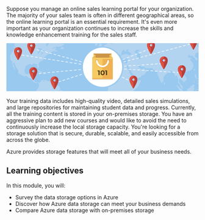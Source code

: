 Suppose you manage an online sales learning portal for your organization. The majority of your sales team is often in different geographical areas, so the online learning portal is an essential requirement. It's even more important as your organization continues to increase the skills and knowledge enhancement training for the sales staff.

![An empty bag on a map of the world representing the need for a storage solution](../media/1-heading.png)

Your training data includes high-quality video, detailed sales simulations, and large repositories for maintaining student data and progress. Currently, all the training content is stored in your on-premises storage. You have an aggressive plan to add new courses and would like to avoid the need to continuously increase the local storage capacity.
You're looking for a storage solution that is secure, durable, scalable, and easily accessible from across the globe.

Azure provides storage features that will meet all of your business needs.

## Learning objectives

In this module, you will:

- Survey the data storage options in Azure
- Discover how Azure data storage can meet your business demands
- Compare Azure data storage with on-premises storage

